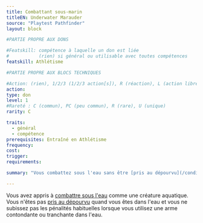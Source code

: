 ```yaml
---
title: Combattant sous-marin
titleEN: Underwater Marauder
source: "Playtest Pathfinder"
layout: block

#PARTIE PROPRE AUX DONS

#Featskill: compétence à laquelle un don est liée
#           (rien) si général ou utilisable avec toutes compétences
featskill: Athlétisme

#PARTIE PROPRE AUX BLOCS TECHNIQUES

#Action: (rien), 1/2/3 (1/2/3 action[s]), R (réaction), L (action libre)
action:
type: don
level: 1
#Rareté : C (commun), PC (peu commun), R (rare), U (unique)
rarity: C

traits:
  - général
  - compétence
prerequisites: Entraîné en Athlétisme
frequency:
cost:
trigger:
requirements:

summary: "Vous combattez sous l'eau sans être [pris au dépourvu](/conditions/pris-au-dépourvu.html)."

---
```


Vous avez appris à [combattre sous l'eau](/ch9-jouer-à-pathfinder/combats-spéciaux.html#combat-sous-leau) comme une créature aquatique. Vous n'êtes pas [pris au dépourvu](/conditions/pris-au-dépourvu.html) quand vous êtes dans l'eau et vous ne subissez pas les pénalités habituelles lorsque vous utilisez une arme contondante ou tranchante dans l'eau.